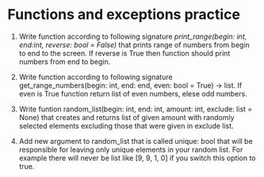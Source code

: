 # Functions and exceptions practice

1. Write function according to following signature _print_range(begin: int, end:int, reverse: bool = False)_ that prints range of numbers from begin to end to the screen. If reverse is True then function should print numbers from end to begin.

2. Write function according to following signature get_range_numbers(begin: int, end: end, even: bool = True) -> list. 
If even is True function return list of even numbers, elese odd numbers.

3. Write funtion random_list(begin: int, end: int, amount: int, exclude: list = None) that creates and returns list of given amount with randomly selected elements excluding those that were given in exclude list. 

4. Add new argument to random_list that is called unique: bool that will be responsible for leaving only unique elements in your random list. For example there will never be list like [9, 9, 1, 0] if you switch this option to true. 
